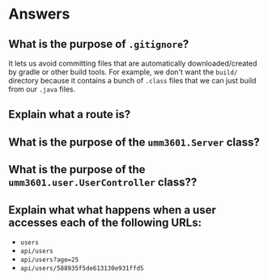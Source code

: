 # Answers

## What is the purpose of `.gitignore`?

It lets us avoid committing files that are automatically downloaded/created by gradle 
or other build tools. For example, we don't want the `build/` directory because it contains 
a bunch of `.class` files that we can just build from our `.java` files.

## Explain what a route is?

## What is the purpose of the `umm3601.Server` class?

## What is the purpose of the `umm3601.user.UserController` class??

## Explain what what happens when a user accesses each of the following URLs:

- `users`
- `api/users`
- `api/users?age=25`
- `api/users/588935f5de613130e931ffd5`